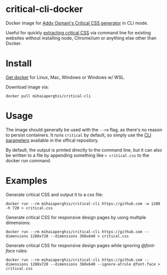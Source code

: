 # critical-cli-docker
Docker image for [Addy Osmani's Critical CSS generator](https://github.com/addyosmani/critical) in CLI mode.

Useful for quickly [extracting critical CSS](https://web.dev/extract-critical-css/) via command line for existing websites without installing node, Chrome/ium or anything else other than Docker.

# Install
[Get docker](https://docs.docker.com/get-docker/) for Linux, Mac, Windows or Windows w/ WSL.

Download image via:
```
docker pull mihaiaperghis/critical-cli
```

# Usage
The image should generally be used with the ```--rm``` flag, as there's no reason to persist containers. It runs ```critical``` by default, so simply use the [CLI parameters](https://github.com/addyosmani/critical/blob/master/cli.js#L21) available in the offical repository.

By default, the output is printed directly to the command line, but it can also be written to a file by appending something like ```> critical.css``` to the docker run command.

# Examples
Generate critical CSS and output it to a css file:
```
docker run --rm mihaiaperghis/critical-cli https://github.com -w 1280 -h 720 > critical.css
```

Generate critical CSS for responsive design pages by using multiple dimensions:
```
docker run --rm mihaiaperghis/critical-cli https://github.com --dimensions 1280x720 --dimensions 360x640 > critical.css
```

Generate critical CSS for responsive design pages while ignoring *@font-face* rules:
```
docker run --rm mihaiaperghis/critical-cli https://github.com --dimensions 1280x720 --dimensions 360x640 --ignore-atrule @font-face > critical.css
```
